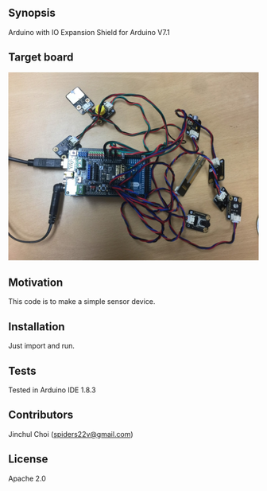 ## Synopsis
Arduino with IO Expansion Shield for Arduino V7.1

## Target board
![Test Arduino board with sensors](IO_exp.JPG)

## Motivation
This code is to make a simple sensor device.

## Installation
Just import and run.

## Tests
Tested in Arduino IDE 1.8.3

## Contributors
Jinchul Choi (spiders22v@gmail.com)

## License
Apache 2.0
